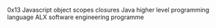 0x13 Javascript object scopes closures
Java higher level programming language
ALX software engineering programme
